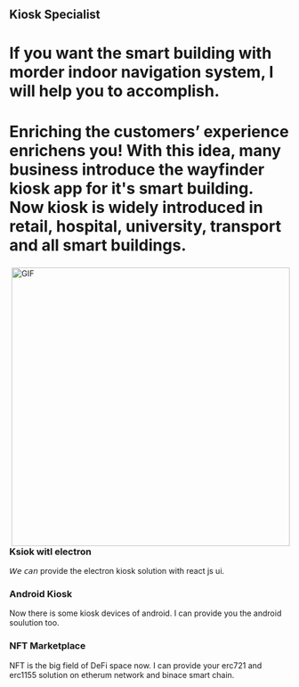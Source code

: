 ## Kiosk Specialist

# If you want the smart building with morder indoor navigation system, I will help you to accomplish.
# Enriching the customers’ experience enrichens you! With this idea, many business introduce the wayfinder kiosk app for it's smart building. Now kiosk is widely introduced in retail, hospital, university, transport and all smart buildings.

<div>
<img align="right" alt="GIF" src="https://github.com/Barnstar00/Wayfinder-Kiosk/blob/master/internals/front/1.jpg" width="500" />
 
### Ksiok witl electron
𝘞𝘦 𝘤𝘢𝘯 provide the electron kiosk solution with react js ui.

### Android Kiosk
Now there is some kiosk devices of android. I can provide you the android soulution too.

### NFT Marketplace 
NFT is the big field of DeFi space now. I can provide your erc721 and erc1155 solution on etherum network and binace smart chain.

</div>


<!--
**Barnstar00/Barnstar00** is a ✨ _special_ ✨ repository because its `README.md` (this file) appears on your GitHub profile.

Here are some ideas to get you started:

- 🔭 I’m currently working on ...
- 🌱 I’m currently learning ...
- 👯 I’m looking to collaborate on ...
- 🤔 I’m looking for help with ...
- 💬 Ask me about ...
- 📫 How to reach me: ...
- 😄 Pronouns: ...
- ⚡ Fun fact: ...
-->
